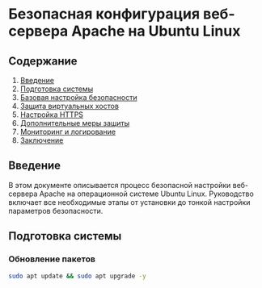 # Безопасная конфигурация веб-сервера Apache на Ubuntu Linux

## Содержание
1. [Введение](#введение)
2. [Подготовка системы](#подготовка-системы)
3. [Базовая настройка безопасности](#базовая-настройка-безопасности)
4. [Защита виртуальных хостов](#защита-виртуальных-хостов)
5. [Настройка HTTPS](#настройка-https)
6. [Дополнительные меры защиты](#дополнительные-меры-защиты)
7. [Мониторинг и логирование](#мониторинг-и-логирование)
8. [Заключение](#заключение)

## Введение
В этом документе описывается процесс безопасной настройки веб-сервера Apache на операционной системе Ubuntu Linux. Руководство включает все необходимые этапы от установки до тонкой настройки параметров безопасности.

## Подготовка системы

### Обновление пакетов
```bash
sudo apt update && sudo apt upgrade -y
